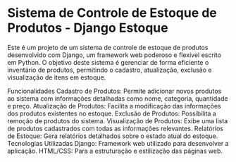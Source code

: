 # Sistema de Controle de Estoque de Produtos - Django Estoque
 
Este é um projeto de um sistema de controle de estoque de produtos desenvolvido com Django, um framework web poderoso e flexível escrito em Python. O objetivo deste sistema é gerenciar de forma eficiente o inventário de produtos, permitindo o cadastro, atualização, exclusão e visualização de itens em estoque.

Funcionalidades
Cadastro de Produtos: Permite adicionar novos produtos ao sistema com informações detalhadas como nome, categoria, quantidade e preço.
Atualização de Produtos: Facilita a modificação das informações dos produtos existentes no estoque.
Exclusão de Produtos: Possibilita a remoção de produtos do sistema.
Visualização de Produtos: Exibe uma lista de produtos cadastrados com todas as informações relevantes.
Relatórios de Estoque: Gera relatórios detalhados sobre o estado atual do estoque.
Tecnologias Utilizadas
Django: Framework web utilizado para desenvolver a aplicação.
HTML/CSS: Para a estruturação e estilização das páginas web.
